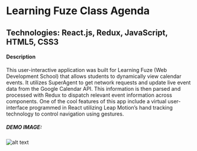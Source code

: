 # Learning Fuze Class Agenda

## Technologies: React.js, Redux, JavaScript, HTML5, CSS3

#### Description

This user-interactive application was built for Learning Fuze (Web Development School) that allows students to dynamically view calendar events. It utilizes SuperAgent to get network requests and update live event data from the Google Calendar API. This information is then parsed and processed with Redux to dispatch relevant event information across components. One of the cool features of this app include a virtual user-interface programmed in React utilizing Leap Motion’s hand tracking technology to control navigation using gestures.

##### DEMO IMAGE: 
![alt text](http://dev.vachebaghdassarian.com/images/portfolio/calendar.png "Class Agenda")